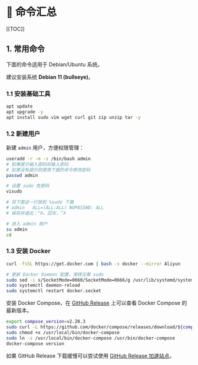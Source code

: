 # 🚀 命令汇总

[[TOC]]

## 1. 常用命令

下面的命令适用于 Debian/Ubuntu 系统。

建议安装系统 **Debian 11 (bullseye)**。

### 1.1 安装基础工具

```bash
apt update
apt upgrade -y
apt install sudo vim wget curl git zip unzip tar -y
```

### 1.2 新建用户

新建 `admin` 用户，方便权限管理：

```bash
useradd -r -m -s /bin/bash admin
# 如果提示输入密码则输入密码
# 如果没有提示则使用下面的命令修改密码
passwd admin

# 设置 sudo 免密码
visudo

# 将下面这一行放到 %sudo 下面
# admin   ALL=(ALL:ALL) NOPASSWD: ALL
# 保存并退出：^O，回车，^X

# 进入 admin 用户
su admin
cd
```

### 1.3 安装 Docker

```bash
curl -fsSL https://get.docker.com | bash -s docker --mirror Aliyun

# 更新 Docker Daemon 配置，使得无需 sudo
sudo sed -i s/SocketMode=0660/SocketMode=0666/g /usr/lib/systemd/system/docker.socket
sudo systemctl daemon-reload
sudo systemctl restart docker.socket
```

安装 Docker Compose，在 [GitHub Release](https://github.com/docker/compose/releases) 上可以查看 Docker Compose 的最新版本。

```bash
export compose_version=v2.20.3
sudo curl -L https://github.com/docker/compose/releases/download/${compose_version}/docker-compose-`uname -s`-`uname -m` -o /usr/local/bin/docker-compose
sudo chmod +x /usr/local/bin/docker-compose
sudo ln -s /usr/local/bin/docker-compose /usr/bin/docker-compose
docker-compose version
```

如果 GitHub Release 下载缓慢可以尝试使用 [GitHub Release 加速站点](https://doget.nocsdn.com/)。
